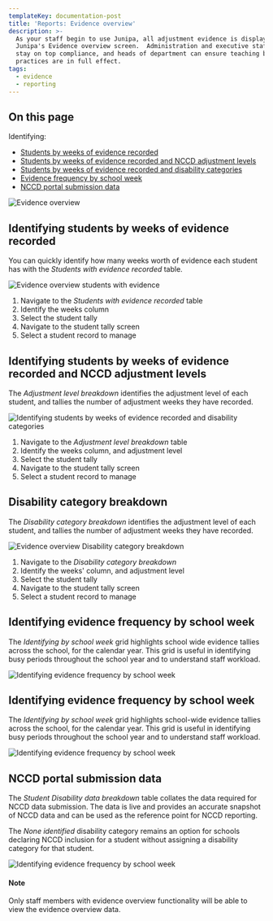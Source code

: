 ```yaml
---
templateKey: documentation-post
title: 'Reports: Evidence overview'
description: >-
  As your staff begin to use Junipa, all adjustment evidence is displayed in
  Junipa's Evidence overview screen.  Administration and executive staff can
  stay on top compliance, and heads of department can ensure teaching best
  practices are in full effect.  
tags:
  - evidence
  - reporting
---
```

## On this page

Identifying: 

* [Students by weeks of evidence recorded](#students-evidence-recorded)
* [Students by weeks of evidence recorded and NCCD adjustment levels](#nccd-adjustment-levels)
* [Students by weeks of evidence recorded and disability categories](#disability-category-breakdown)
* [Evidence frequency by school week](#evidence-frequency-week)
* [NCCD portal submission data](#nccd-student-disability-data-breakdown)

![Evidence overview](/img/evidence-overview.png "Evidence overview")

<a id="students-evidence-recorded"></a>

## Identifying students by weeks of evidence recorded

You can quickly identify how many weeks worth of evidence each student has with the *Students with evidence recorded* table. 

![Evidence overview students with evidence](/img/evidence-overview-students-with-evidence-recorded-steps.gif "Evidence overview students with evidence")

1. Navigate to the *Students with evidence recorded* table
2. Identify the weeks column
3. Select the student tally
4. Navigate to the student tally screen
5. Select a student record to manage

<a id="nccd-adjustment-levels"></a>

## Identifying students by weeks of evidence recorded and NCCD adjustment levels

The *Adjustment level breakdown* identifies the adjustment level of each student, and tallies the number of adjustment weeks they have recorded. 

![Identifying students by weeks of evidence recorded and disability categories](/img/evidence-overview-adjustment-level-breakdown.png "Evidence overview adjustment level breakdown")

1. Navigate to the *Adjustment level breakdown* table 
2. Identify the weeks column, and adjustment level
3. Select the student tally
4. Navigate to the student tally screen 
5. Select a student record to manage

<a id="disability-category-breakdown"></a>

## Disability category breakdown

The *Disability category breakdown* identifies the adjustment level of each student, and tallies the number of adjustment weeks they have recorded. 

![Evidence overview Disability category breakdown](/img/evidence-overview-disability-category-breakdown.png "Evidence overview Disability category breakdown")

1. Navigate to the *Disability category breakdown* 
2. Identify the weeks' column, and adjustment level
3. Select the student tally
4. Navigate to the student tally screen 
5. Select a student record to manage

<a id="evidence-frequency-week"></a>

## Identifying evidence frequency by school week

The *Identifying by school week* grid highlights school wide evidence tallies across the school, for the calendar year.  This grid is useful in identifying busy periods throughout the school year and to understand staff workload. 

![Identifying evidence frequency by school week](/img/evidence-overview-evidence-by-school-week.png "Identifying evidence frequency by school week")

<a id="evidence-frequency-week"></a>

## Identifying evidence frequency by school week

The *Identifying by school week* grid highlights school-wide evidence tallies across the school, for the calendar year.  This grid is useful in identifying busy periods throughout the school year and to understand staff workload. 

![Identifying evidence frequency by school week](/img/evidence-overview-evidence-by-school-week.png "Identifying evidence frequency by school week")

<a id="nccd-student-disability-data-breakdown"></a>

## NCCD portal submission data

The *Student Disability data breakdown* table collates the data required for NCCD data submission.  The data is live and provides an accurate snapshot of NCCD data and can be used as the reference point for NCCD reporting. 

The *None identified* disability category remains an option for schools declaring NCCD inclusion for a student without assigning a disability category for that student. 

![Identifying evidence frequency by school week](/img/evidence-nccd-portal-submission.png "evidence-nccd-portal-submission.png")

#### Note

Only staff members with evidence overview functionality will be able to view the evidence overview data.
